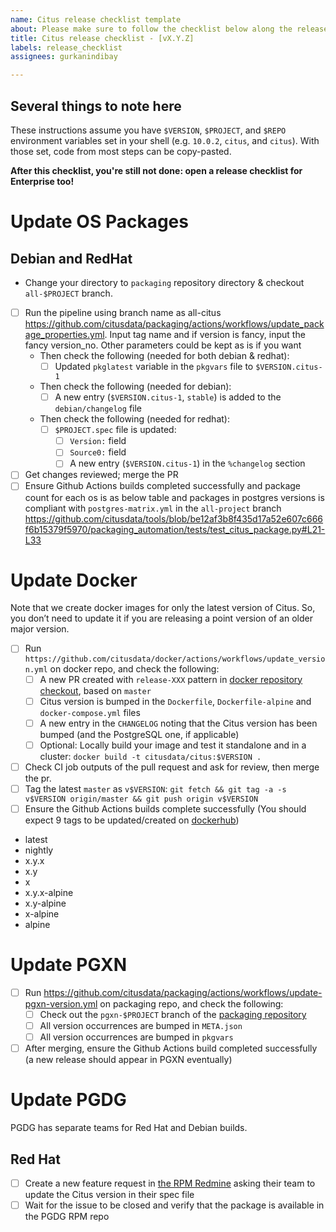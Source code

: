 ```yaml
---
name: Citus release checklist template
about: Please make sure to follow the checklist below along the release process.
title: Citus release checklist - [vX.Y.Z]
labels: release_checklist
assignees: gurkanindibay

---
```


## Several things to note here

These instructions assume you have `$VERSION`, `$PROJECT`, and `$REPO` environment variables set in your shell (e.g. `10.0.2`, `citus`, and `citus`). With those set, code from most steps can be copy-pasted.

**After this checklist, you're still not done: open a release checklist for Enterprise too!**

# Update OS Packages
## Debian and RedHat
- Change your directory to `packaging` repository directory & checkout `all-$PROJECT` branch.
- [ ] Run the pipeline using branch name as all-citus https://github.com/citusdata/packaging/actions/workflows/update_package_properties.yml. Input tag name and if version is fancy, input the fancy version_no. Other parameters could be kept as is if you want
  - Then check the following (needed for both debian & redhat):
    - [ ] Updated `pkglatest` variable in the `pkgvars` file to `$VERSION.citus-1`
  - Then check the following (needed for debian):
    - [ ] A new entry (`$VERSION.citus-1`, `stable`) is added to the `debian/changelog` file
  - Then check the following (needed for redhat):
    - [ ] `$PROJECT.spec` file is updated:
      - [ ] `Version:` field
      - [ ] `Source0:` field
      - [ ] A new entry (`$VERSION.citus-1`) in the `%changelog` section
- [ ] Get changes reviewed; merge the PR
- [ ] Ensure Github Actions builds completed successfully and package count for each os is as below table and packages in postgres versions is compliant with `postgres-matrix.yml` in the `all-project` branch
https://github.com/citusdata/tools/blob/be12af3b8f435d17a52e607c666f6b15379f5970/packaging_automation/tests/test_citus_package.py#L21-L33

# Update Docker
Note that we create docker images for only the latest version of Citus. So, you don’t need to update it if you are releasing a point version of an older major version.

- [ ] Run `https://github.com/citusdata/docker/actions/workflows/update_version.yml` on docker repo, and check the following:
  - [ ] A new PR created with `release-XXX` pattern in [docker repository checkout](https://github.com/citusdata/docker), based on `master`
  - [ ] Citus version is bumped in the `Dockerfile`, `Dockerfile-alpine` and `docker-compose.yml` files
  - [ ] A new entry in the `CHANGELOG` noting that the Citus version has been bumped (and the PostgreSQL one, if applicable)
  - [ ] Optional: Locally build your image and test it standalone and in a cluster: `docker build -t citusdata/citus:$VERSION .`
- [ ] Check CI job outputs of the pull request and ask for review, then merge the pr.
- [ ] Tag the latest `master` as `v$VERSION`: `git fetch && git tag -a -s v$VERSION origin/master && git push origin v$VERSION`
- [ ] Ensure the Github Actions builds complete successfully
(You should expect 9 tags to be updated/created on [dockerhub](https://hub.docker.com/r/citusdata/citus/tags?page=1&ordering=last_updated))
- latest
- nightly
- x.y.x
- x.y
- x
- x.y.x-alpine
- x.y-alpine
- x-alpine
- alpine


# Update PGXN
- [ ] Run https://github.com/citusdata/packaging/actions/workflows/update-pgxn-version.yml on packaging repo, and check the following:
  - [ ] Check out the `pgxn-$PROJECT` branch of the [packaging repository](https://github.com/citusdata/packaging)
  - [ ] All version occurrences are bumped in `META.json`
  - [ ] All version occurrences are bumped in `pkgvars`
- [ ] After merging, ensure the Github Actions build completed successfully (a new release should appear in PGXN eventually)

# Update PGDG

PGDG has separate teams for Red Hat and Debian builds.

## Red Hat

  - [ ] Create a new feature request in [the RPM Redmine](https://redmine.postgresql.org/projects/pgrpms/issues/new) asking their team to update the Citus version in their spec file
  - [ ] Wait for the issue to be closed and verify that the package is available in the PGDG RPM repo
